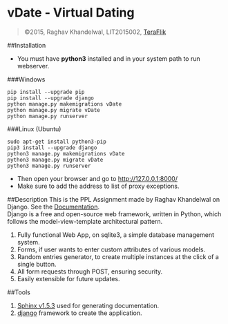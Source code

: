 # vDate - Virtual Dating
>&copy;2015, Raghav Khandelwal, LIT2015002, [TeraFlik](http://www.teraflik.com)

##Installation
- You must have **python3** installed and in your system path to run webserver. 

###Windows

    pip install --upgrade pip  
    pip install --upgrade django  
    python manage.py makemigrations vDate  
    python manage.py migrate vDate  
    python manage.py runserver  
    
###Linux (Ubuntu)

    sudo apt-get install python3-pip  
    pip3 install --upgrade django
    python3 manage.py makemigrations vDate  
    python3 manage.py migrate vDate  
    python3 manage.py runserver  
    
- Then open your browser and go to http://127.0.0.1:8000/  
- Make sure to add the address to list of proxy exceptions.

##Description
This is the PPL Assignment made by Raghav Khandelwal on Django. See the [Documentation](https://ppl-iiita.github.io/ppl-assignment-TeraFlik/).   
Django is a free and open-source web framework, written in Python, which follows the model-view-template architectural pattern.

1. Fully functional Web App, on sqlite3, a simple database management system.
2. Forms, if user wants to enter custom attributes of various models.
3. Random entries generator, to create multiple instances at the click of a single button.
4. All form requests through POST, ensuring security.
5. Easily extensible for future updates.

##Tools
1. [Sphinx v1.5.3](http://www.sphinx-doc.org/en/stable/) used for generating documentation.
2. [django](https://www.djangoproject.com/) framework to create the application.
